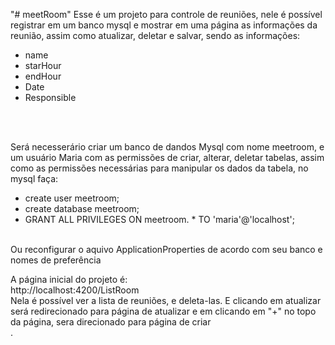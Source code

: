 "# meetRoom" 
Esse é um projeto para controle de reuniões, nele é possível registrar em um banco mysql e mostrar em uma página as informações da reunião, assim como atualizar, deletar e salvar, sendo as informações:<br>
<ul>
<li>name</li>
<li>starHour</li>
<li>endHour</li>
<li>Date</li>
<li>Responsible</li>
</ul><br>
<br>

Será necesserário criar um banco de dandos Mysql com nome meetroom, e um usuário Maria com as permissões de criar, alterar, deletar tabelas, assim como as permissões necessárias para manipular os dados da tabela, no mysql faça: <br> 
<ul>
<li>create user meetroom;</li>
<li>create database meetroom;</li>
<li>GRANT ALL PRIVILEGES ON meetroom. * TO 'maria'@'localhost';</li>
</ul><br>
Ou reconfigurar o aquivo ApplicationProperties de acordo com seu banco e nomes de preferência<br>

A página inicial do projeto é:<br>
http://localhost:4200/ListRoom<br>
Nela é possível ver a lista de reuniões, e deleta-las. E clicando em atualizar será redirecionado para página de atualizar e em clicando em "+" no topo da página, sera direcionado para página de criar<br>.